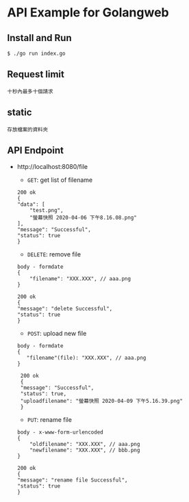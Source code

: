 # API Example for Golangweb

## Install and Run
```shell
$ ./go run index.go
```
## Request limit
```
十秒內最多十個請求
```
## static
```
存放檔案的資料夾
```


## API Endpoint
- http://localhost:8080/file
    - `GET`: get list of filename
    ```
    200 ok 
    {
    "data": [
        "test.png",
        "螢幕快照 2020-04-06 下午8.16.08.png"
    ],
    "message": "Successful",
    "status": true
    }
    ```
    
    - `DELETE`: remove file
    ```
    body - formdate
    {
        "filename": "XXX.XXX", // aaa.png
    }
    ```
    ```
    200 ok
    {
    "message": "delete Successful",
    "status": true
    }
    ```


    - `POST`: upload new file
    ```
    body - formdate
    {
       "filename"(file): "XXX.XXX", // aaa.png
    }
    ```
   ```
    200 ok 
    {
    "message": "Successful",
    "status": true,
    "uploadfilename": "螢幕快照 2020-04-09 下午5.16.39.png"
    }
    ```
    - `PUT`: rename file
    ```
    body - x-www-form-urlencoded
    {
        "oldfilename": "XXX.XXX", // aaa.png
        "newfilename": "XXX.XXX", // bbb.png
    }
    ```
    ```
    200 ok
    {
    "message": "rename file Successful",
    "status": true
    }       
    ```


